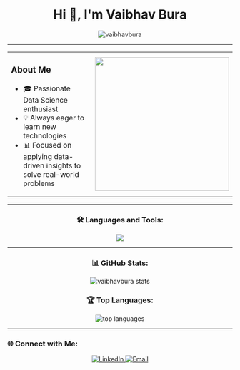 <h1 align="center">Hi 👋, I'm Vaibhav Bura</h1>

<p align="center">
  <img src="https://komarev.com/ghpvc/?username=vaibhavbura&label=Profile%20views&color=0e75b6&style=flat" alt="vaibhavbura" />
</p>

---

<table>
  <tr>
    <td>
      <h3>About Me</h3>
      <ul>
        <li>🎓 Passionate Data Science enthusiast</li>
        <li>💡 Always eager to learn new technologies</li>
        <li>📊 Focused on applying data-driven insights to solve real-world problems</li>
      </ul>
    </td>
    <td>
      <img src="https://github.com/user-attachments/assets/94e05348-1173-4025-8305-63615c2d5485" width="300">
    </td>
  </tr>
</table>



---

<h3 align="center">🛠️ Languages and Tools:</h3>
<div align="center">

<a href="#" target="_blank">
<img src="https://skillicons.dev/icons?i=html,css,javascript,nodejs,react,mysql,py,java,aws,linux,vscode&perline=11" />
</a>

</div>

---

<h3 align="center">📊 GitHub Stats:</h3>
<p align="center">
  <img src="https://github-readme-stats.vercel.app/api?username=vaibhavbura&show_icons=true&theme=radical" alt="vaibhavbura stats" />
</p>

<h3 align="center">🏆 Top Languages:</h3>
<p align="center">
  <img src="https://github-readme-stats.vercel.app/api/top-langs/?username=vaibhavbura&layout=compact&theme=radical" alt="top languages" />
</p>

---

### 🌐 Connect with Me:

<p align="center">
  <a href="https://www.linkedin.com/in/vaibhavbura/" target="_blank">
    <img src="https://img.shields.io/badge/-LinkedIn-0A66C2?style=for-the-badge&logo=linkedin&logoColor=white" alt="LinkedIn" />
  </a>
  <a href="mailto:vaibhavbura@gmail.com" target="_blank">
    <img src="https://img.shields.io/badge/-Email-D14836?style=for-the-badge&logo=gmail&logoColor=white" alt="Email" />
  </a>
</p>


